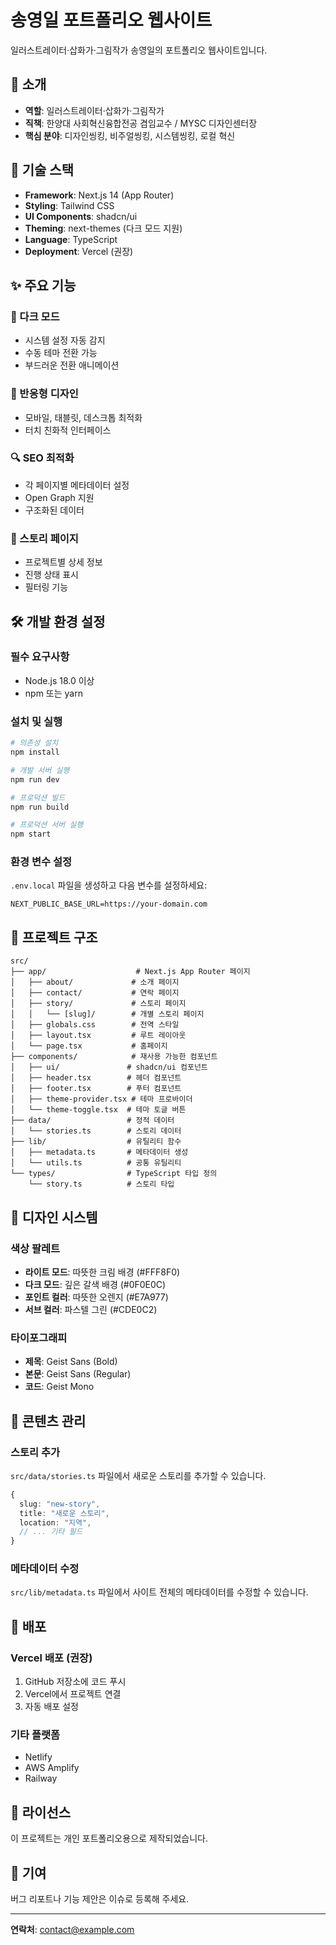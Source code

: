 # 송영일 포트폴리오 웹사이트

일러스트레이터·삽화가·그림작가 송영일의 포트폴리오 웹사이트입니다.

## 🎨 소개

- **역할**: 일러스트레이터·삽화가·그림작가
- **직책**: 한양대 사회혁신융합전공 겸임교수 / MYSC 디자인센터장
- **핵심 분야**: 디자인씽킹, 비주얼씽킹, 시스템씽킹, 로컬 혁신

## 🚀 기술 스택

- **Framework**: Next.js 14 (App Router)
- **Styling**: Tailwind CSS
- **UI Components**: shadcn/ui
- **Theming**: next-themes (다크 모드 지원)
- **Language**: TypeScript
- **Deployment**: Vercel (권장)

## ✨ 주요 기능

### 🌙 다크 모드
- 시스템 설정 자동 감지
- 수동 테마 전환 가능
- 부드러운 전환 애니메이션

### 📱 반응형 디자인
- 모바일, 태블릿, 데스크톱 최적화
- 터치 친화적 인터페이스

### 🔍 SEO 최적화
- 각 페이지별 메타데이터 설정
- Open Graph 지원
- 구조화된 데이터

### 📖 스토리 페이지
- 프로젝트별 상세 정보
- 진행 상태 표시
- 필터링 기능

## 🛠️ 개발 환경 설정

### 필수 요구사항
- Node.js 18.0 이상
- npm 또는 yarn

### 설치 및 실행

```bash
# 의존성 설치
npm install

# 개발 서버 실행
npm run dev

# 프로덕션 빌드
npm run build

# 프로덕션 서버 실행
npm start
```

### 환경 변수 설정

`.env.local` 파일을 생성하고 다음 변수를 설정하세요:

```env
NEXT_PUBLIC_BASE_URL=https://your-domain.com
```

## 📁 프로젝트 구조

```
src/
├── app/                    # Next.js App Router 페이지
│   ├── about/             # 소개 페이지
│   ├── contact/           # 연락 페이지
│   ├── story/             # 스토리 페이지
│   │   └── [slug]/        # 개별 스토리 페이지
│   ├── globals.css        # 전역 스타일
│   ├── layout.tsx         # 루트 레이아웃
│   └── page.tsx           # 홈페이지
├── components/            # 재사용 가능한 컴포넌트
│   ├── ui/               # shadcn/ui 컴포넌트
│   ├── header.tsx        # 헤더 컴포넌트
│   ├── footer.tsx        # 푸터 컴포넌트
│   ├── theme-provider.tsx # 테마 프로바이더
│   └── theme-toggle.tsx  # 테마 토글 버튼
├── data/                 # 정적 데이터
│   └── stories.ts        # 스토리 데이터
├── lib/                  # 유틸리티 함수
│   ├── metadata.ts       # 메타데이터 생성
│   └── utils.ts          # 공통 유틸리티
└── types/                # TypeScript 타입 정의
    └── story.ts          # 스토리 타입
```

## 🎨 디자인 시스템

### 색상 팔레트
- **라이트 모드**: 따뜻한 크림 배경 (#FFF8F0)
- **다크 모드**: 깊은 갈색 배경 (#0F0E0C)
- **포인트 컬러**: 따뜻한 오렌지 (#E7A977)
- **서브 컬러**: 파스텔 그린 (#CDE0C2)

### 타이포그래피
- **제목**: Geist Sans (Bold)
- **본문**: Geist Sans (Regular)
- **코드**: Geist Mono

## 📝 콘텐츠 관리

### 스토리 추가
`src/data/stories.ts` 파일에서 새로운 스토리를 추가할 수 있습니다.

```typescript
{
  slug: "new-story",
  title: "새로운 스토리",
  location: "지역",
  // ... 기타 필드
}
```

### 메타데이터 수정
`src/lib/metadata.ts` 파일에서 사이트 전체의 메타데이터를 수정할 수 있습니다.

## 🚀 배포

### Vercel 배포 (권장)
1. GitHub 저장소에 코드 푸시
2. Vercel에서 프로젝트 연결
3. 자동 배포 설정

### 기타 플랫폼
- Netlify
- AWS Amplify
- Railway

## 📄 라이선스

이 프로젝트는 개인 포트폴리오용으로 제작되었습니다.

## 🤝 기여

버그 리포트나 기능 제안은 이슈로 등록해 주세요.

---

**연락처**: contact@example.com